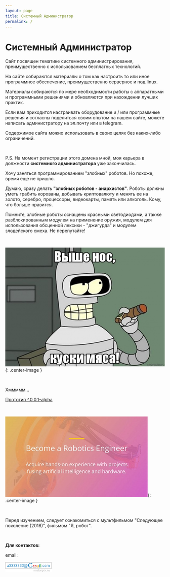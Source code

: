 ```yaml
---
layout: page
title: Системный Администратор
permalink: /
---
```


# Системный Администратор

Сайт посвящен тематике системного администрирования, преимущественно с использованием бесплатных технологий.

На сайте собираются материалы о том как настроить то или иное программное обеспечение, преимущественно серверное и под linux.

Материалы собираются по мере необходимости работы с аппаратными и программными решениями и обновляются при нахождении лучших практик.

Если вам приходится настраивать оборудование и / или программные решения и согласны поделиться своим опытом на нашем сайте, можете написать администратору на эл.почту или в telegram.

Содержимое сайта можно использовать в своих целях без каких-либо ограничений.

<br/>

P.S. На момент регистрации этого домена мной, моя карьера в должности **системного администратора** уже закончилась.

Хочу заняться программированием "злобных" роботов. Но похоже, время еще не пришло.

Думаю, сразу делать **"злобных роботов - анархистов"**. Роботы должны уметь грабить корованы, добывать криптовалюту и менять ее на золото, серебро, процессоры, видеокарты, память или алкоголь. Кому, что больше нравится.

Помните, злобные роботы оснащены красными светодиодами, а также разблокированным модулем на применение оружия, модулем для использования обсценной лексики - "джигурда" и модулем злодейского смеха. Не перепутайте!

<br/>

![Злобный робот bender](/img/bender.jpg "Злобный робот bender"){: .center-image }

<br/>

Хммммм...

<a href="/img/robo-prototype.gif">Прототип ^.0.0.1-alpha</a>

<br/>

![Robotics Software Engineer](/img/robotics-software-engineer-nanodegree.jpg "Robotics Software Engineer"){: .center-image }

<br/>

Перед изучением, следует ознакомиться с мультфильмом "Следующее поколение (2018)", фильмом "Я, робот".

<br/>

**Для контактов:**

email:

![Marley](/img/a3333333mail.gif "Marley")
